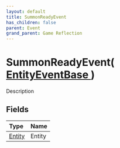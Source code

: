 ```yaml
---
layout: default
title: SummonReadyEvent
has_children: false
parent: Event
grand_parent: Game Reflection
---
```

# SummonReadyEvent( [ EntityEventBase ](/riftbreaker-wiki/docs/game-reflection/events/entity_event_base/) )
Description 

## Fields

| Type | Name |
|:----------|:--------------|
| [Entity](/riftbreaker-wiki/docs/game-reflection/classes/entity/) | Entity |

